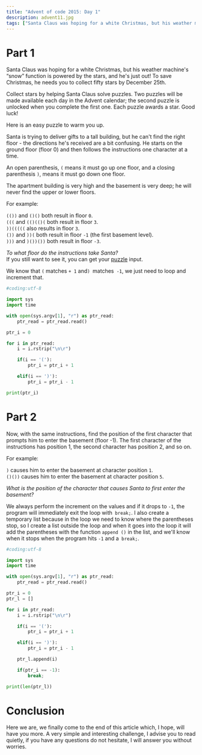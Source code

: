 ```yaml
---
title: "Advent of code 2015: Day 1"
description: advent11.jpg
tags: ["Santa Claus was hoping for a white Christmas, but his weather machine's “snow” function is powered by the stars, and he's just out! To save Christmas, he needs you to collect fifty stars by December 25th."]
---
```


# Part 1

Santa Claus was hoping for a white Christmas, but his weather machine's “snow” function is powered by the stars, and he's just out! To save Christmas, he needs you to collect fifty stars by December 25th.

Collect stars by helping Santa Claus solve puzzles. Two puzzles will be made available each day in the Advent calendar; the second puzzle is unlocked when you complete the first one. Each puzzle awards a star. Good luck!

Here is an easy puzzle to warm you up.

Santa is trying to deliver gifts to a tall building, but he can't find the right floor - the directions he's received are a bit confusing. He starts on the ground floor (floor 0) and then follows the instructions one character at a time.

An open parenthesis, `(` means it must go up one floor, and a closing parenthesis `)`, means it must go down one floor.

The apartment building is very high and the basement is very deep; he will never find the upper or lower floors.

For example:

`(())` and `()()` both result in floor `0`. <br />
`(((` and `(()(()(` both result in floor `3`. <br />
`))(((((` also results in floor `3`. <br />
`())` and `))(` both result in floor `-1` (the first basement level). <br />
`)))` and `)())())` both result in floor `-3`. <br />


_To what floor do the instructions take Santa?_ <br />
If you still want to see it, you can get your [puzzle](https://raw.githubusercontent.com/0xEX75/0xEX75.github.io/master/advent1.txt) input.

We know that `(` matches `+ 1` and`) `matches` -1`, we just need to loop and increment that.

```python
#coding:utf-8

import sys
import time

with open(sys.argv[1], "r") as ptr_read:
    ptr_read = ptr_read.read()

ptr_i = 0

for i in ptr_read:
    i = i.rstrip("\n\r")

    if(i == '('):
        ptr_i = ptr_i + 1

    elif(i == ')'):
        ptr_i = ptr_i - 1

print(ptr_i)
```

# Part 2

Now, with the same instructions, find the position of the first character that prompts him to enter the basement (floor -1). The first character of the instructions has position 1, the second character has position 2, and so on.

For example:

`)` causes him to enter the basement at character position `1`. <br />
`()())` causes him to enter the basement at character position `5`. <br />

_What is the position of the character that causes Santa to first enter the basement?_

We always perform the increment on the values ​​and if it drops to `-1`, the program will immediately exit the loop with` break;`. I also create a temporary list because in the loop we need to know where the parentheses stop, so I create a list outside the loop and when it goes into the loop it will add the parentheses with the function `append ()` in the list, and we'll know when it stops when the program hits `-1` and a` break;`.

```python
#coding:utf-8

import sys
import time

with open(sys.argv[1], "r") as ptr_read:
    ptr_read = ptr_read.read()

ptr_i = 0
ptr_l = []

for i in ptr_read:
    i = i.rstrip("\n\r")

    if(i == '('):
        ptr_i = ptr_i + 1

    elif(i == ')'):
        ptr_i = ptr_i - 1

    ptr_l.append(i)

    if(ptr_i == -1):
        break;

print(len(ptr_l))
```

# Conclusion

Here we are, we finally come to the end of this article which, I hope, will have you more. A very simple and interesting challenge, I advise you to read quietly, if you have any questions do not hesitate, I will answer you without worries.
